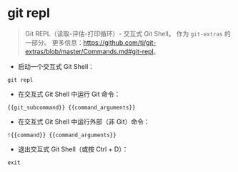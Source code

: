 # git repl

> Git REPL（读取-评估-打印循环）- 交互式 Git Shell。
> 作为 `git-extras` 的一部分。
> 更多信息：<https://github.com/tj/git-extras/blob/master/Commands.md#git-repl>。

- 启动一个交互式 Git Shell：

`git repl`

- 在交互式 Git Shell 中运行 Git 命令：

`{{git_subcommand}} {{command_arguments}}`

- 在交互式 Git Shell 中运行外部（非 Git）命令：

`!{{command}} {{command_arguments}}`

- 退出交互式 Git Shell（或按 Ctrl + D）：

`exit`